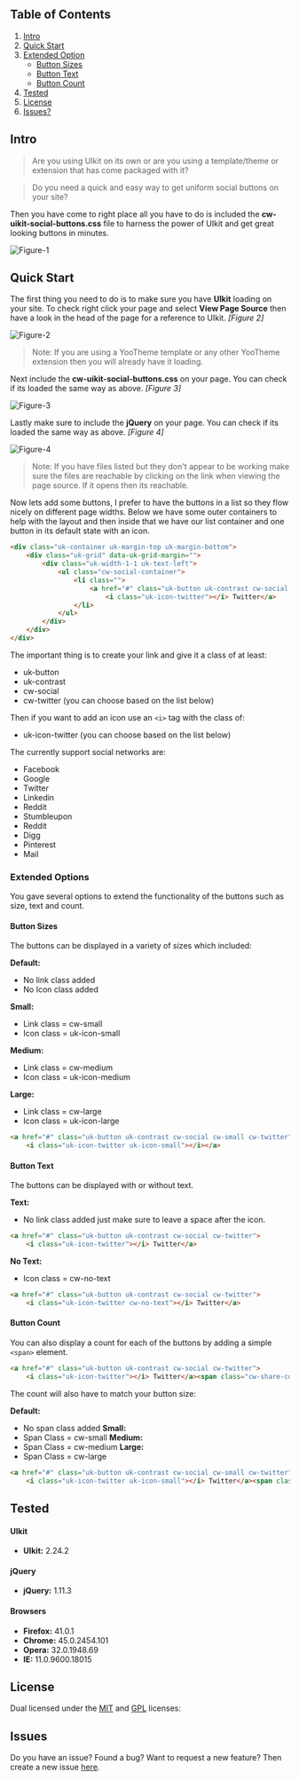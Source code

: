 ## Table of Contents

1.  [Intro](#intro)
2.  [Quick Start](#qstart)
3.  [Extended Option](#options)
    -   [Button Sizes](#opt-size)
    -   [Button Text](#opt-text)
    -   [Button Count](#opt-count)
4.  [Tested](#tested)
5.  [License](#license)
6.  [Issues?](#issues)

## <a name="intro"></a>Intro

> Are you using UIkit on its own or are you using a template/theme or extension that has come packaged with it?
 
> Do you need a quick and easy way to get uniform social buttons on your site? 

Then you have come to right place all you have to do is included the **cw-uikit-social-buttons.css** file to harness the power of UIkit and get great looking buttons in minutes.

![Figure-1](http://cdn.coalaweb.com/images/github/uikit/cw-uikit-social/button-examples.png "Figure-1")

## <a name="qstart"></a>Quick Start

The first thing you need to do is to make sure you have **UIkit** loading on your site. To check right click your page and select **View Page Source** then have a look in the head of the page for a reference to UIkit. *\[Figure 2\]*

![Figure-2](http://cdn.coalaweb.com/images/github/uikit/cw-uikit-social/include-uikit.png "Figure-2")

>  Note: If you are using a YooTheme template or any other YooTheme extension then you will already have it loading.

Next include the **cw-uikit-social-buttons.css** on your page. You can check if its loaded the same way as above. *\[Figure 3\]*

![Figure-3](http://cdn.coalaweb.com/images/github/uikit/cw-uikit-social/include-social-css.png "Figure-3")

Lastly make sure to include the **jQuery** on your page. You can check if its loaded the same way as above. *\[Figure 4\]*

![Figure-4](http://cdn.coalaweb.com/images/github/uikit/cw-uikit-social/include-jquery.png "Figure-4")

> Note: If you have files listed but they don't appear to be working make sure the files are reachable by clicking on the link when viewing the page source. If it opens then its reachable.

Now lets add some buttons, I prefer to have the buttons in a list so they flow nicely on different page widths. Below we have some outer containers to help with the layout and then inside that we have our list container and one button in its default state with an icon.

```html
<div class="uk-container uk-margin-top uk-margin-bottom">
    <div class="uk-grid" data-uk-grid-margin="">
        <div class="uk-width-1-1 uk-text-left">
            <ul class="cw-social-container">
                <li class="">
                    <a href="#" class="uk-button uk-contrast cw-social cw-twitter">
                        <i class="uk-icon-twitter"></i> Twitter</a>
                </li>
            </ul>
        </div>
    </div>
</div>
```

The important thing is to create your link and give it a class of at least:

- uk-button
- uk-contrast
- cw-social
- cw-twitter (you can choose based on the list below)

Then if you want to add an icon use an `<i>` tag with the class of:

- uk-icon-twitter (you can choose based on the list below)

The currently support social networks are:

- Facebook
- Google
- Twitter
- Linkedin
- Reddit
- Stumbleupon
- Reddit
- Digg
- Pinterest
- Mail

### <a name="options"></a>Extended Options

You gave several options to extend the functionality of the buttons such as size, text and count.

#### <a name="opt-size"></a>Button Sizes

The buttons can be displayed in a variety of sizes which included:

**Default:** 
- No link class added
- No Icon class added

**Small:** 
- Link class = cw-small
- Icon class = uk-icon-small

**Medium:** 
- Link class = cw-medium
- Icon class = uk-icon-medium

**Large:** 
- Link class = cw-large 
- Icon class = uk-icon-large

```html
<a href="#" class="uk-button uk-contrast cw-social cw-small cw-twitter">
    <i class="uk-icon-twitter uk-icon-small"></i></a>
```

#### <a name="opt-text"></a>Button Text

The buttons can be displayed with or without text.

**Text:** 
- No link class added just make sure to leave a space after the icon.

```html
<a href="#" class="uk-button uk-contrast cw-social cw-twitter">
    <i class="uk-icon-twitter"></i> Twitter</a>
```

**No Text:** 
- Icon class = cw-no-text

```html
<a href="#" class="uk-button uk-contrast cw-social cw-twitter">
    <i class="uk-icon-twitter cw-no-text"></i> Twitter</a>
```

#### <a name="opt-count"></a>Button Count

You can also display a count for each of the buttons by adding a simple `<span>` element.

```html
<a href="#" class="uk-button uk-contrast cw-social cw-twitter">
    <i class="uk-icon-twitter"></i> Twitter</a><span class="cw-share-count ">313</span>
```

The count will also have to match your button size:

**Default:**
- No span class added
**Small:**
- Span Class = cw-small 
**Medium:**
- Span Class = cw-medium 
**Large:**
- Span Class = cw-large

```html
<a href="#" class="uk-button uk-contrast cw-social cw-small cw-twitter">
    <i class="uk-icon-twitter uk-icon-small"></i> Twitter</a><span class="cw-share-count cw-small">313</span> 
```

## <a name="tested"></a>Tested

#### UIkit
-   **UIkit:** 2.24.2

#### jQuery
-   **jQuery:** 1.11.3

#### Browsers
-   **Firefox:** 41.0.1
-   **Chrome:** 45.0.2454.101
-   **Opera:** 32.0.1948.69
-   **IE:** 11.0.9600.18015

## <a name="license"></a>License

Dual licensed under the [MIT](http://www.opensource.org/licenses/mit-license.php) and [GPL](http://www.gnu.org/licenses/gpl.html) licenses:

## <a name="issues"></a>Issues

Do you have an issue? Found a bug? Want to request a new feature? Then create a new issue [here](https://github.com/CoalaWeb/cw-uikit-social-buttons/issues).
